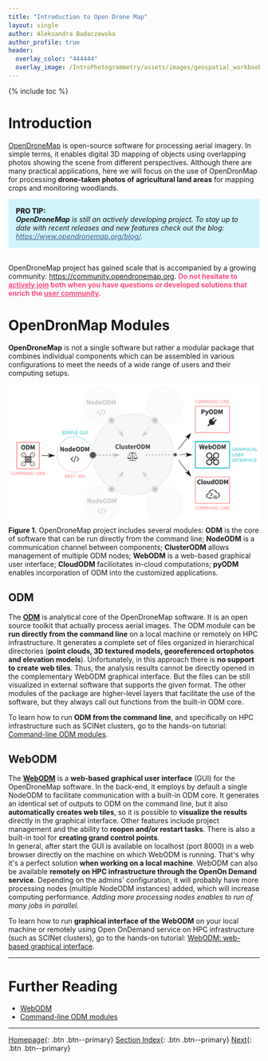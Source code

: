 ```yaml
---
title: "Introduction to Open Drone Map"
layout: single
author: Aleksandra Badaczewska
author_profile: true
header:
  overlay_color: "444444"
  overlay_image: /IntroPhotogrammetry/assets/images/geospatial_workbook_banner.png
---
```


{% include toc %}

# Introduction

[OpenDroneMap](https://www.opendronemap.org) is open-source software for processing aerial imagery. In simple terms, it enables digital 3D mapping of objects using overlapping photos showing the scene from different perspectives. Although there are many practical applications, here we will focus on the use of OpenDronMap for processing **drone-taken photos of agricultural land areas** for mapping crops and monitoring woodlands.

<div style="background: #cff4fc; padding: 15px;">
<span style="font-weight:800;">PRO TIP:</span>
<br><span style="font-style:italic;">
<b>OpenDroneMap</b> is still an actively developing project. To stay up to date with recent releases and new features check out the blog: <a href="https://www.opendronemap.org/blog/" style="color: #3f5a8a;">https://www.opendronemap.org/blog/</a>.
</span>
</div><br>


OpenDroneMap project has gained scale that is accompanied by a growing community: <a href="https://community.opendronemap.org">https://community.opendronemap.org</a>.
<span style="color: #ff3870; font-weight: 600;">Do not hesitate to <u>actively join</u> both when you have questions or developed solutions that enrich the <u>user community</u>.</span>


# OpenDronMap Modules

**OpenDroneMap** is not a single software but rather a modular package that combines individual components which can be assembled in various configurations to meet the needs of a wide range of users and their computing setups.

![ODM modules](../assets/images/odm_modules.png)<br>
**Figure 1.** OpenDroneMap project includes several modules: **ODM** is the core of software that can be run directly from the command line; **NodeODM** is a communication channel between components; **ClusterODM** allows management of multiple ODM nodes; **WebODM** is a web-based graphical user interface; **CloudODM** faciliotates in-cloud computations; **pyODM** enables incorporation of ODM into the customized  applications.


## ODM

The **[ODM](https://www.opendronemap.org/odm/)** is analytical core of the OpenDroneMap software. It is an open source toolkit that actually process aerial images. The ODM module can be **run directly from the command line** on a local machine or remotely on HPC infrastructure. It generates a complete set of files organized in hierarchical directories (**point clouds, 3D textured models, georeferenced ortophotos and elevation models**). Unfortunately, in this approach there is **no support to create web tiles**. Thus, the analysis results cannot be directly opened in the complementary WebODM graphical interface. But the files can be still visualized in external software that supports the given format. The other modules of the package are higher-level layers that facilitate the use of the software, but they always call out functions from the built-in ODM core.

To learn how to run **ODM from the command line**, and specifically on HPC infrastructure such as SCINet clusters, go to the hands-on tutorial: [Command-line ODM modules](https://geospatial.101workbook.org/IntroPhotogrammetry/OpenDroneMap/02-ODM-modules).

## WebODM

The **[WebODM](https://www.opendronemap.org/webodm/)** is a **web-based graphical user interface** (GUI) for the OpenDroneMap software. In the back-end, it employs by default a single NodeODM to facilitate communication with a built-in ODM core. It generates an identical set of outputs to ODM on the command line, but it also **automatically creates web tiles**, so it is possible to **visualize the results** directly in the graphical interface. Other features include project management and the ability to **reopen and/or restart tasks**. There is also a built-in tool for **creating grand control points**.<br>
In general, after start the GUI is available on localhost (port 8000) in a web browser directly on the machine on which WebODM is running. That's why it's a perfect solution **when working on a local machine**. WebODM can also be available **remotely on HPC infrastructure through the OpenOn Demand service**. Depending on the admins' configuration, it will probably have more processing nodes (multiple NodeODM instances) added, which will increase computing performance. *Adding more processing nodes enables to run of many jobs in parallel.*

To learn how to run **graphical interface of the WebODM** on your local machine or remotely using Open OnDemand service on HPC infrastructure (such as SCINet clusters), go to the hands-on tutorial: [WebODM: web-based graphical interface](https://geospatial.101workbook.org/IntroPhotogrammetry/OpenDroneMap/01-WebODM).

<!--## NodeODM

## ClusterODM

## CloudODM

## pyODM


# Getting started with ODM

## Setup on local machine

## Remote access on HPC


# Prepare input imagery

## DNG to JPG conversion

## Keep EXIF/GEO metadata
-->

___
# Further Reading
* [WebODM](01-WebODM)
* [Command-line ODM modules](02-ODM-modules)


___

[Homepage](../index.md){: .btn  .btn--primary}
[Section Index](../00-IntroPhotogrammetry-LandingPage){: .btn  .btn--primary}
[Next](01-WebODM){: .btn  .btn--primary}
